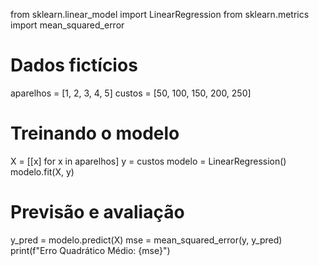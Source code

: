 from sklearn.linear_model import LinearRegression
from sklearn.metrics import mean_squared_error

# Dados fictícios
aparelhos = [1, 2, 3, 4, 5]
custos = [50, 100, 150, 200, 250]

# Treinando o modelo
X = [[x] for x in aparelhos]
y = custos
modelo = LinearRegression()
modelo.fit(X, y)

# Previsão e avaliação
y_pred = modelo.predict(X)
mse = mean_squared_error(y, y_pred)
print(f"Erro Quadrático Médio: {mse}")
